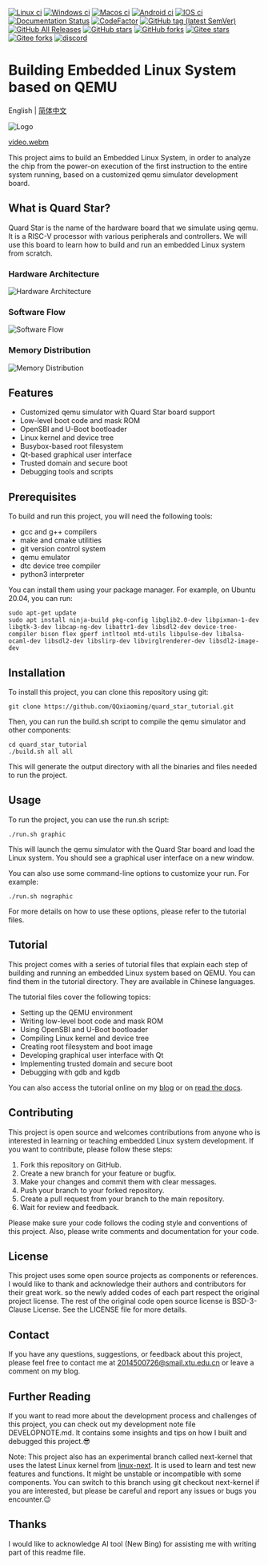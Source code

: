[![Linux ci](https://img.shields.io/github/actions/workflow/status/qqxiaoming/quard_star_tutorial/linux.yml?branch=main&logo=linux)](https://github.com/QQxiaoming/quard_star_tutorial/actions/workflows/linux.yml)
[![Windows ci](https://img.shields.io/github/actions/workflow/status/qqxiaoming/quard_star_tutorial/windows.yml?branch=main&logo=windows)](https://github.com/QQxiaoming/quard_star_tutorial/actions/workflows/windows.yml)
[![Macos ci](https://img.shields.io/github/actions/workflow/status/qqxiaoming/quard_star_tutorial/macos.yml?branch=main&logo=apple)](https://github.com/QQxiaoming/quard_star_tutorial/actions/workflows/macos.yml)
[![Android ci](https://img.shields.io/github/actions/workflow/status/qqxiaoming/quard_star_tutorial/android.yml?branch=main&logo=android)](https://github.com/QQxiaoming/quard_star_tutorial/actions/workflows/android.yml)
[![IOS ci](https://img.shields.io/github/actions/workflow/status/qqxiaoming/quard_star_tutorial/ios.yml?branch=main&logo=appstore)](https://github.com/QQxiaoming/quard_star_tutorial/actions/workflows/ios.yml)
[![Documentation Status](https://img.shields.io/readthedocs/quard-star-tutorial.svg?logo=readthedocs)](https://quard-star-tutorial.readthedocs.io/zh_CN/latest/?badge=latest)
[![CodeFactor](https://img.shields.io/codefactor/grade/github/qqxiaoming/quard_star_tutorial.svg?logo=codefactor)](https://www.codefactor.io/repository/github/qqxiaoming/quard_star_tutorial)
[![GitHub tag (latest SemVer)](https://img.shields.io/github/tag/QQxiaoming/quard_star_tutorial.svg?logo=git)](https://github.com/QQxiaoming/quard_star_tutorial/releases)
[![GitHub All Releases](https://img.shields.io/github/downloads/QQxiaoming/quard_star_tutorial/total.svg?logo=pinboard)](https://github.com/QQxiaoming/quard_star_tutorial/releases)
[![GitHub stars](https://img.shields.io/github/stars/QQxiaoming/quard_star_tutorial.svg?logo=github)](https://github.com/QQxiaoming/quard_star_tutorial)
[![GitHub forks](https://img.shields.io/github/forks/QQxiaoming/quard_star_tutorial.svg?logo=github)](https://github.com/QQxiaoming/quard_star_tutorial)
[![Gitee stars](https://gitee.com/QQxiaoming/quard_star_tutorial/badge/star.svg?theme=dark)](https://gitee.com/QQxiaoming/quard_star_tutorial)
[![Gitee forks](https://gitee.com/QQxiaoming/quard_star_tutorial/badge/fork.svg?theme=dark)](https://gitee.com/QQxiaoming/quard_star_tutorial)
[![discord](https://img.shields.io/discord/1110876864999854121?color=blue&logo=discord)](https://discord.gg/vZG2rvuw7J)


# Building Embedded Linux System based on QEMU

English | [简体中文](./README_zh_CN.md)

![Logo](./tutorial/img/img6.gif)

[video.webm](https://user-images.githubusercontent.com/27486515/201457240-ebede26a-0d15-4deb-9a23-1b11fb91018c.webm)

This project aims to build an Embedded Linux System, in order to analyze the chip from the power-on execution of the first instruction to the entire system running, based on a customized qemu simulator development board.

## What is Quard Star?

Quard Star is the name of the hardware board that we simulate using qemu. It is a RISC-V processor with various peripherals and controllers. We will use this board to learn how to build and run an embedded Linux system from scratch.

### Hardware Architecture


![Hardware Architecture](./tutorial/img/img3.png)

### Software Flow

![Software Flow](./tutorial/img/img4.png)

### Memory Distribution

![Memory Distribution](./tutorial/img/img5.png)

## Features

- Customized qemu simulator with Quard Star board support
- Low-level boot code and mask ROM
- OpenSBI and U-Boot bootloader
- Linux kernel and device tree
- Busybox-based root filesystem
- Qt-based graphical user interface
- Trusted domain and secure boot
- Debugging tools and scripts

## Prerequisites

To build and run this project, you will need the following tools:

- gcc and g++ compilers
- make and cmake utilities
- git version control system
- qemu emulator
- dtc device tree compiler
- python3 interpreter

You can install them using your package manager. For example, on Ubuntu 20.04, you can run:

```shell
sudo apt-get update
sudo apt install ninja-build pkg-config libglib2.0-dev libpixman-1-dev libgtk-3-dev libcap-ng-dev libattr1-dev libsdl2-dev device-tree-compiler bison flex gperf intltool mtd-utils libpulse-dev libalsa-ocaml-dev libsdl2-dev libslirp-dev libvirglrenderer-dev libsdl2-image-dev
```

## Installation

To install this project, you can clone this repository using git:

```shell
git clone https://github.com/QQxiaoming/quard_star_tutorial.git
```

Then, you can run the build.sh script to compile the qemu simulator and other components:

```shell
cd quard_star_tutorial
./build.sh all all
```

This will generate the output directory with all the binaries and files needed to run the project.

## Usage

To run the project, you can use the run.sh script:

```shell
./run.sh graphic
```

This will launch the qemu simulator with the Quard Star board and load the Linux system. You should see a graphical user interface on a new window.

You can also use some command-line options to customize your run. For example:

```shell
./run.sh nographic
```

For more details on how to use these options, please refer to the tutorial files.

## Tutorial

This project comes with a series of tutorial files that explain each step of building and running an embedded Linux system based on QEMU. You can find them in the tutorial directory. They are available in Chinese languages.

The tutorial files cover the following topics:

- Setting up the QEMU environment
- Writing low-level boot code and mask ROM
- Using OpenSBI and U-Boot bootloader
- Compiling Linux kernel and device tree
- Creating root filesystem and boot image
- Developing graphical user interface with Qt
- Implementing trusted domain and secure boot
- Debugging with gdb and kgdb

You can also access the tutorial online on my [blog](https://blog.csdn.net/weixin_39871788/category_11180842.html) or on [read the docs](https://quard-star-tutorial.readthedocs.io/zh_CN/latest/index.html).

## Contributing

This project is open source and welcomes contributions from anyone who is interested in learning or teaching embedded Linux system development. If you want to contribute, please follow these steps:

1. Fork this repository on GitHub.
2. Create a new branch for your feature or bugfix.
3. Make your changes and commit them with clear messages.
4. Push your branch to your forked repository.
5. Create a pull request from your branch to the main repository.
6. Wait for review and feedback.

Please make sure your code follows the coding style and conventions of this project. Also, please write comments and documentation for your code.

## License

This project uses some open source projects as components or references. I would like to thank and acknowledge their authors and contributors for their great work. so the newly added codes of each part respect the original project license. The rest of the original code open source license is BSD-3-Clause License. See the LICENSE file for more details.

## Contact

If you have any questions, suggestions, or feedback about this project, please feel free to contact me at 2014500726@smail.xtu.edu.cn or leave a comment on my blog.

## Further Reading

If you want to read more about the development process and challenges of this project, you can check out my development note file DEVELOPNOTE.md. It contains some insights and tips on how I built and debugged this project.😎

Note: This project also has an experimental branch called next-kernel that uses the latest Linux kernel from [linux-next](https://git.kernel.org/pub/scm/linux/kernel/git/next/linux-next). It is used to learn and test new features and functions. It might be unstable or incompatible with some components. You can switch to this branch using git checkout next-kernel if you are interested, but please be careful and report any issues or bugs you encounter.😉

## Thanks

I would like to acknowledge AI tool (New Bing) for assisting me with writing part of this readme file. 
